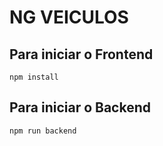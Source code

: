 # NG VEICULOS

## Para iniciar o Frontend

```
npm install
```

## Para iniciar o Backend

```
npm run backend
```
